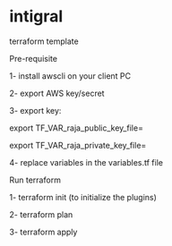 # intigral
terraform template

Pre-requisite

1- install awscli on your client PC

2- export AWS key/secret

3- export key:

export TF_VAR_raja_public_key_file=<PATH TO THE PUBLIC KEY>

export TF_VAR_raja_private_key_file=<PATH TO THE PRIVATE KEY>

4- replace variables in the variables.tf file 
  
Run terraform

1- terraform init (to initialize the plugins)

2- terraform plan

3- terraform apply
